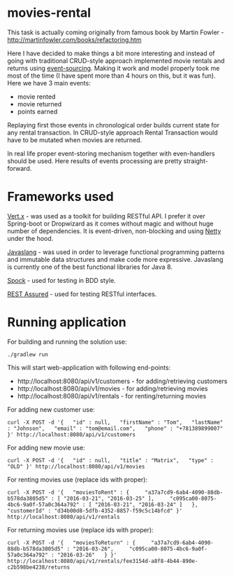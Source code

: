 # movies-rental
This task is actually coming originally from famous book by Martin Fowler -
http://martinfowler.com/books/refactoring.htm

Here I have decided to make things a bit more interesting and instead of going with traditional CRUD-style approach implemented
movie rentals and returns using [event-sourcing](http://martinfowler.com/eaaDev/EventSourcing.html).
Making it work and model properly took me most of the time (I have spent more than 4 hours on this, but it was fun).
Here we have 3 main events:
* movie rented
* movie returned
* points earned

Replaying first those events in chronological order builds current state for any
rental transaction. In CRUD-style approach Rental Transaction would have to be mutated when movies are returned.

In real life proper event-storing mechanism together with even-handlers should be used.
Here results of events processing are pretty straight-forward.

# Frameworks used
[Vert.x](http://vertx.io/) - was used as a toolkit for building RESTful API.
I prefer it over Spring-boot or Dropwizard as it comes without magic and without huge number of dependencies.
It is event-driven, non-blocking and using [Netty](http://netty.io/) under the hood.

[Javaslang](http://www.javaslang.io/) - was used in order to leverage functional programming patterns and immutable data structures
and make code more expressive.
Javaslang is currently one of the best functional libraries for Java 8.

[Spock](http://www.javaslang.io/) - used for testing in BDD style.

[REST Assured](https://github.com/jayway/rest-assured) - used for testing RESTful interfaces.

# Running application

For building and running the solution use:
```
./gradlew run
```
This will start web-application with following end-points:
* http://localhost:8080/api/v1/customers - for adding/retrieving customers
* http://localhost:8080/api/v1/movies - for adding/retrieving movies
* http://localhost:8080/api/v1/rentals - for renting/returning movies

For adding new customer use:
```
curl -X POST -d '{   "id" : null,   "firstName" : "Tom",   "lastName" : "Johnson",   "email" : "tom@email.com",   "phone" : "+781389899007" }' http://localhost:8080/api/v1/customers
```

For adding new movie use:
```
curl -X POST -d '{   "id" : null,   "title" : "Matrix",   "type" : "OLD" }' http://localhost:8080/api/v1/movies
```

For renting movies use (replace ids with proper):
```
curl -X POST -d '{   "moviesToRent" : {     "a37a7cd9-6ab4-4090-88db-b578da3805d5" : [ "2016-03-21", "2016-03-25" ],     "c095ca00-8075-4bc6-9a0f-57a0c364a792" : [ "2016-03-21", "2016-03-24" ]   },   "customerId" : "d34b00d8-5dfb-4352-8857-f59c5c14bfcd" }' http://localhost:8080/api/v1/rentals
```

For returning movies use (replace ids with proper):
```
curl -X POST -d '{   "moviesToReturn" : {     "a37a7cd9-6ab4-4090-88db-b578da3805d5" : "2016-03-26",     "c095ca00-8075-4bc6-9a0f-57a0c364a792" : "2016-03-26"   } }' http://localhost:8080/api/v1/rentals/fee3154d-a8f8-4b44-890e-c2b598be4238/returns
```